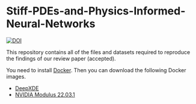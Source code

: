 # Stiff-PDEs-and-Physics-Informed-Neural-Networks

[![DOI](https://zenodo.org/badge/570563486.svg)](https://zenodo.org/badge/latestdoi/570563486)

This repository contains all of the files and datasets required to reproduce the findings of our review paper (accepted). 

You need to install [Docker](https://docs.docker.com/get-docker/). Then you can download the following Docker images.

 * [DeepXDE](https://deepxde.readthedocs.io/en/latest/user/installation.html#docker)
 * [NVIDIA Modulus 22.03.1](https://nvcr.io/nvidia/modulus/modulus:22.03.1)